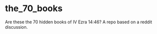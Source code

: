 # the_70_books
Are these the 70 hidden books of IV Ezra 14:46? A repo based on a reddit discussion. 
